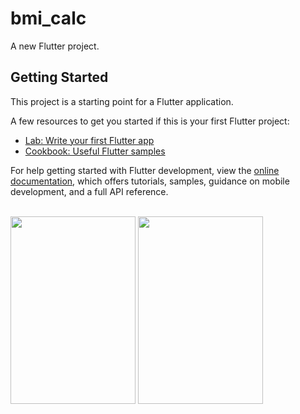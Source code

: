 # bmi_calc

A new Flutter project.

## Getting Started

This project is a starting point for a Flutter application.

A few resources to get you started if this is your first Flutter project:

- [Lab: Write your first Flutter app](https://docs.flutter.dev/get-started/codelab)
- [Cookbook: Useful Flutter samples](https://docs.flutter.dev/cookbook)

For help getting started with Flutter development, view the
[online documentation](https://docs.flutter.dev/), which offers tutorials,
samples, guidance on mobile development, and a full API reference.

<br>
<img src="https://user-images.githubusercontent.com/104455793/232830121-20507b54-5706-4b4e-8b11-2dd25ab09ed3.png" height="300" width="200">
<img src="https://user-images.githubusercontent.com/104455793/232830368-e06c716a-16cb-470e-9bb9-5c1048caf45b.png" height="300" width="200">

